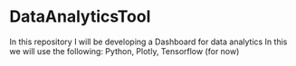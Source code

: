# DataAnalyticsTool
In this repository I will be developing a Dashboard for data analytics 
In this we will use the following:
Python, Plotly, Tensorflow (for now) 
